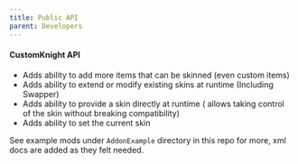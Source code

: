 ```yaml
---
title: Public API
parent: Developers
---
```


#### CustomKnight API

- Adds ability to add more items that can be skinned (even custom items)
- Adds ability to extend or modify existing skins at runtime (Including Swapper) 
- Adds ability to provide a skin directly at runtime ( allows taking control of the skin without breaking compatibility)
- Adds ability to set the current skin

See example mods under `AddonExample` directory in this repo for more, xml docs are added as they felt needed.
